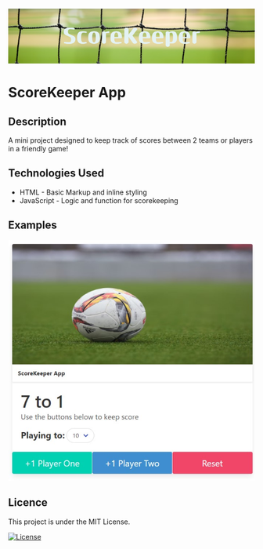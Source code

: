 ![soccerbanner](/images/soccerbanner.png)
# ScoreKeeper App

## Description
A mini project designed to keep track of scores between 2 teams or players in a friendly game!

## Technologies Used
- HTML - Basic Markup and inline styling
- JavaScript - Logic and function for scorekeeping

## Examples

![scorekeeper](./images/scorekeeping.jpg)

## Licence
This project is under the MIT License.

[![License](https://img.shields.io/badge/License-MIT-blue.svg)](https://opensource.org/licenses/MIT)